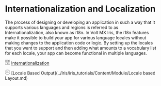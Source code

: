 
# Internationalization and Localization

The process of designing or developing an application in such a way that it supports various languages and regions is referred to as Internationalization, also known as i18n. In Volt MX Iris, the i18n features make it possible to build your app for various language locales without making changes to the application code or logic. By setting up the locales that you want to support and then adding what amounts to a vocabulary list for each locale, your app can become functional in multiple languages.

![](Resources/Marketplace.png) [Internationalization](../Iris/iris_tutorials/Content/Module/internationalization.md)

![](Resources/overview_video.png) [Locale Based Output](../Iris/iris_tutorials/Content/Module/Locale based Layout.md)

